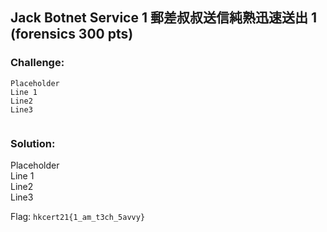 ## Jack Botnet Service 1 郵差叔叔送信純熟迅速送出 1 (forensics 300 pts)  
### Challenge:  
```
Placeholder    
Line 1    
Line2    
Line3    
  
```
  
### Solution:  
Placeholder    
Line 1    
Line2    
Line3    
  
  
Flag: `hkcert21{1_am_t3ch_5avvy}`  
  

